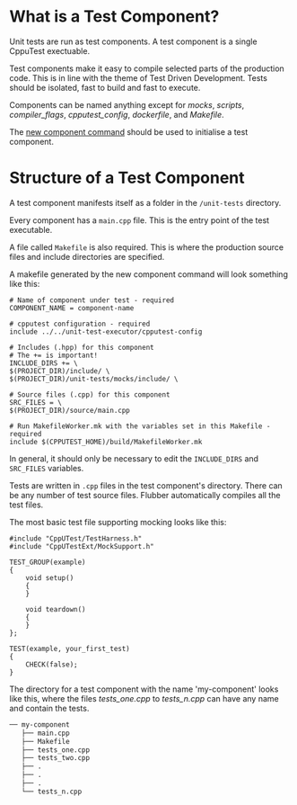 # What is a Test Component?

Unit tests are run as test components.
A test component is a single CppuTest exectuable.

Test components make it easy to compile selected parts of the production code.
This is in line with the theme of Test Driven Development.
Tests should be isolated, fast to build and fast to execute.

Components can be named anything except for _mocks_, _scripts_, _compiler_flags_, _cpputest_config_, _dockerfile_, and _Makefile_.

The [new component command](./command-reference.md#create-a-new-component) should be used to initialise a test component.

# Structure of a Test Component
A test component manifests itself as a folder in the `/unit-tests` directory.

Every component has a `main.cpp` file.
This is the entry point of the test executable.

A file called `Makefile` is also required.
This is where the production source files and include directories are specified.

A makefile generated by the new component command will look something like this:
```make
# Name of component under test - required
COMPONENT_NAME = component-name

# cpputest configuration - required
include ../../unit-test-executor/cpputest-config

# Includes (.hpp) for this component
# The += is important!
INCLUDE_DIRS += \
$(PROJECT_DIR)/include/ \
$(PROJECT_DIR)/unit-tests/mocks/include/ \

# Source files (.cpp) for this component
SRC_FILES = \
$(PROJECT_DIR)/source/main.cpp

# Run MakefileWorker.mk with the variables set in this Makefile - required
include $(CPPUTEST_HOME)/build/MakefileWorker.mk
```

In general, it should only be necessary to edit the `INCLUDE_DIRS` and `SRC_FILES` variables.

Tests are written in `.cpp` files in the test component's directory.
There can be any number of test source files.
Flubber automatically compiles all the test files.

The most basic test file supporting mocking looks like this:
```
#include "CppUTest/TestHarness.h"
#include "CppUTestExt/MockSupport.h"

TEST_GROUP(example)
{
    void setup()
    {
    }

    void teardown()
    {
    }
};

TEST(example, your_first_test)
{
    CHECK(false);
}
```

The directory for a test component with the name 'my-component' looks like this, where the files *tests_one.cpp* to *tests_n.cpp* can have any name and contain the tests.
```bash
── my-component
   ├── main.cpp
   ├── Makefile
   ├── tests_one.cpp
   ├── tests_two.cpp
   ├── .
   ├── .
   ├── .
   └── tests_n.cpp
```
